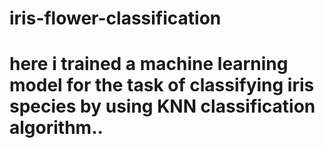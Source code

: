 # iris-flower-classification


# here i trained a machine learning model for the task of classifying iris species by using KNN classification algorithm..
